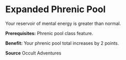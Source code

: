 ﻿---
cssclass: [feats]

---
# Expanded Phrenic Pool

Your reservoir of mental energy is greater than normal.

**Prerequisites:** Phrenic pool class feature.

**Benefit:** Your phrenic pool total increases by 2 points.

**Source** Occult Adventures